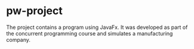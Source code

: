 # pw-project
The project contains a program using JavaFx. It was developed as part of the concurrent programming course and simulates a manufacturing company.
